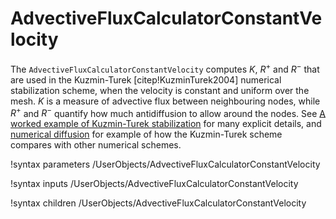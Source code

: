 # AdvectiveFluxCalculatorConstantVelocity

The `AdvectiveFluxCalculatorConstantVelocity` computes $K$, $R^{+}$ and $R^{-}$ that are used in the Kuzmin-Turek [citep!KuzminTurek2004] numerical stabilization scheme, when the velocity is constant and uniform over the mesh.  $K$ is a measure of advective flux between neighbouring nodes, while $R^{+}$ and $R^{-}$ quantify how much antidiffusion to allow around the nodes.  See [A worked example of Kuzmin-Turek stabilization](kt_worked.md) for many explicit details, and [numerical diffusion](numerical_diffusion.md) for example of how the Kuzmin-Turek scheme compares with other numerical schemes.

!syntax parameters /UserObjects/AdvectiveFluxCalculatorConstantVelocity

!syntax inputs /UserObjects/AdvectiveFluxCalculatorConstantVelocity

!syntax children /UserObjects/AdvectiveFluxCalculatorConstantVelocity
